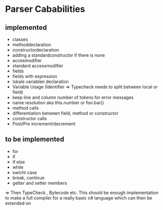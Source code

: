 # Parser Cababilities

## implemented

- classes
- methoddeclaration
- constructordeclaration
- adding a standardconstructor if there is none
- accesmodifier
- standard accessmodifier
- fields
- fields with expression
- lokale variablen declaration
- Variable Usage (Identifier => Typecheck needs to split between local or field)
- keep line and column number of tokens for error messages
- name resolution aka this.number or foo.bar()
- method calls
- differentiation between field, method or constructor
- constructor calls
- Post/Pre increment/decrement

## to be implemented

- for
- if
- if else
- while
- swicht case
- break, continue
- getter and setter members


=> Then TypeCheck , Bytecode etc.
This should be enough implementation to make a full compiler for a really basic c# language which can then be extended on
